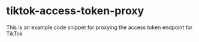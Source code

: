 # tiktok-access-token-proxy
This is an example code snippet for proxying the access token endpoint for TikTok
